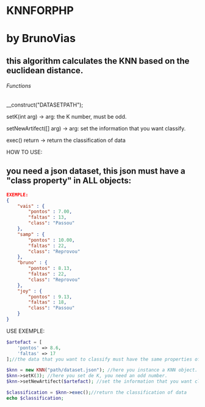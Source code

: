 # KNNFORPHP

<h1>by BrunoVias</h1>


<h2>this algorithm calculates the KNN based on the euclidean distance.</h2>

<h6>Functions</h6>
<p>__construct("DATASETPATH");</p>
<p>setK(int arg) -> arg: the K number, must be odd.</p>
<p>setNewArtifect([] arg) -> arg: set the information that you want classify.</p>
<p>exec() return -> return the classification of data</p>

HOW TO USE:<br>

<h2>you need a json dataset, this json must have a "class property" in ALL objects:</h2>

```json
EXEMPLE:
{
    "vais" : {
        "pontos" : 7.00,
        "faltas" : 13,
        "class": "Passou"
    },
    "samp" : {
        "pontos" : 10.00,
        "faltas" : 22,
        "class": "Reprovou"
    },
    "bruno" : {
        "pontos" : 8.13,
        "faltas" : 22,
        "class": "Reprovou"
    },
    "joy" : {
        "pontos" : 9.13,
        "faltas" : 18,
        "class": "Passou"
    }
}
```
USE EXEMPLE:
```php
$artefact = [
    'pontos' => 8.6,
    'faltas' => 17
];//the data that you want to classify must have the same properties of the dataset, except the class property.

$knn = new KNN("path/dataset.json"); //here you instance a KNN object.
$knn->setK(3); //here you set de K, you need an odd number.
$knn->setNewArtifect($artefact); //set the information that you want classify.

$classification = $knn->exec();//return the classification of data
echo $classification;
```
